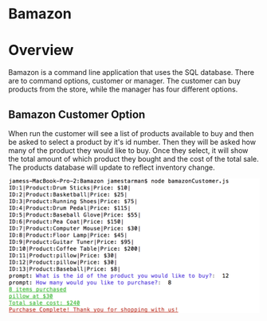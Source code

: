 # Bamazon
# Overview
Bamazon is a command line application that uses the SQL database. There are to command options, customer or manager. The customer can buy products from the store, while the manager has four different options.

## Bamazon Customer Option

When run the customer will see a list of products available to buy and then be asked to select a product by it's id number. Then they will be asked how many of the product they would like to buy. Once they select, it will show the total amount of which product they bought and the cost of the total sale. The products database will update to reflect inventory change.

![first screenshot](screenshot1.png)